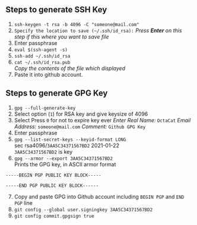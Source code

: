 ## Steps to generate SSH Key
1. `ssh-keygen -t rsa -b 4096 -C "someone@mail.com"`
2. `Specify the location to save (~/.ssh/id_rsa):` _Press __Enter__ on this step if this where you want to save file_
3. Enter passphrase
4. `eval $(ssh-agent -s)`
5. `ssh-add ~/.ssh/id_rsa`
6. `cat ~/.ssh/id_rsa.pub`<br>
_Copy the contents of the file which displayed_
7. Paste it into github account.


## Steps to generate GPG Key
1. `gpg --full-generate-key`
2. Select option (`1`) for RSA key and give keysize of 4096
3. Select Press `0` for not to expire key ever
_Enter Real Name:_ `OctaCat`
_Email Address:_ `someone@mail.com`
_Comment:_ `Github GPG Key`
4. Enter passphrase
5. `gpg --list-secret-keys --keyid-format LONG`<br>
sec rsa4096/`3AA5C34371567BD2` 2021-01-22<br>
`3AA5C34371567BD2` is key<br>
6. `gpg --armor --export 3AA5C34371567BD2`<br>
Prints the GPG key, in ASCII armor format
```
-----BEGIN PGP PUBLIC KEY BLOCK-----

-----END PGP PUBLIC KEY BLOCK------
```
7. Copy and paste GPG into Github account including `BEGIN PGP` and `END PGP` line
8. `git config --global user.signingkey 3AA5C34371567BD2`
9. `git config commit.gpgsign true`
